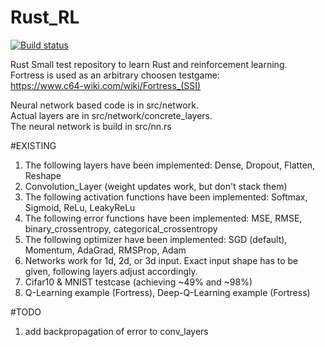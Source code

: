 # Rust_RL

[![Build status](https://travis-ci.org/LukeMathWalker/linfa.svg?branch=master)](https://travis-ci.org/LukeMathWalker/linfa)

Rust
Small test repository to learn Rust and reinforcement learning.  
Fortress is used as an arbitrary choosen testgame:  
https://www.c64-wiki.com/wiki/Fortress_(SSI)

Neural network based code is in src/network.  
Actual layers are in src/network/concrete_layers.  
The neural network is build in src/nn.rs  

#EXISTING
1) The following layers have been implemented: Dense, Dropout, Flatten, Reshape  
2) Convolution_Layer (weight updates work, but don't stack them)  
3) The following activation functions have been implemented: Softmax, Sigmoid, ReLu, LeakyReLu  
4) The following error functions have been implemented: MSE, RMSE, binary_crossentropy, categorical_crossentropy  
5) The following optimizer have been implemented: SGD (default), Momentum, AdaGrad, RMSProp, Adam  
6) Networks work for 1d, 2d, or 3d input. Exact input shape has to be given, following layers adjust accordingly.  
7) Cifar10 & MNIST testcase (achieving ~49% and ~98%)  
8) Q-Learning example (Fortress), Deep-Q-Learning example (Fortress)  


#TODO
1) add backpropagation of error to conv_layers  
